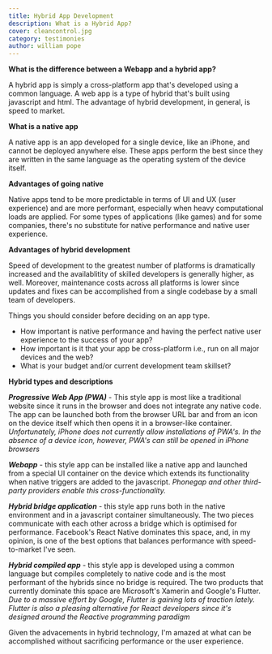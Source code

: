 ```yaml
---
title: Hybrid App Development
description: What is a Hybrid App?
cover: cleancontrol.jpg
category: testimonies
author: william pope
---
```


**What is the difference between a Webapp and a hybrid app?**

A hybrid app is simply a cross-platform app that's developed using a common language. A web app is a type of hybrid that's built using javascript and html. The advantage of hybrid development, in general, is speed to market.

**What is a native app**

A native app is an app developed for a single device, like an iPhone, and cannot be deployed anywhere else. These apps perform the best since they are written in the same language as the operating system of the device itself.

**Advantages of going native**

Native apps tend to be more predictable in terms of UI and UX (user experience) and are more performant, especially when heavy computational loads are applied. For some types of applications (like games) and for some companies, there's no substitute for native performance and native user experience. 

**Advantages of hybrid development**

Speed of development to the greatest number of platforms is dramatically increased and the availablitity of skilled developers is generally higher, as well. Moreover, maintenance costs across all platforms is lower since updates and fixes can be accomplished from a single codebase by a small team of developers.

Things you should consider before deciding on an app type.

<ul>
    <li>How important is native performance and having the perfect native user experience to the success of your app?</li>
    <li>How important is it that your app be cross-platform i.e., run on all major devices and the web? </li>
    <li>What is your budget and/or current development team skillset?</li>
</ul>

**Hybrid types and descriptions**

***Progressive Web App (PWA)*** - This style app is most like a traditional website since it runs in the browser and does not integrate any native code. The app can be launched both from the browser URL bar and from an icon on the device itself which then opens it in a browser-like container. <i>Unfortunately, iPhone does not currently allow installations of PWA's. In the absence of a device icon, however, PWA's can still be opened in iPhone browsers</i>

***Webapp*** - this style app can be installed like a native app and launched from a special UI container on the device which extends its functionality when native triggers are added to the javascript. <i>Phonegap and other third-party providers enable this cross-functionality.</i>

***Hybrid bridge application*** - this style app runs both in the native environment and in a javascript container simultaneously. The two pieces communicate with each other across a bridge which is optimised for performance. Facebook's React Native dominates this space, and, in my opinion, is one of the best options that balances performance with speed-to-market I've seen.

***Hybrid compiled app*** - this style app is developed using a common language but compiles completely to native code and is the most performant of the hybrids since no bridge is required. The two products that currently dominate this space are Microsoft's Xamerin and Google's Flutter. <i>Due to a massive effort by Google, Flutter is gaining lots of traction lately. Flutter is also a pleasing alternative for React developers since it's designed around the Reactive programming paradigm</i>

Given the advacements in hybrid technology, I'm amazed at what can be accomplished without sacrificing performance or the user experience.